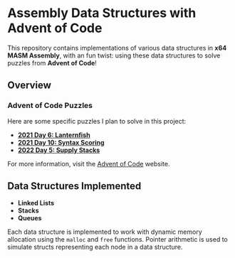 # Assembly Data Structures with Advent of Code

This repository contains implementations of various data structures in **x64 MASM Assembly**, with an fun twist: using these data structures to solve puzzles from **Advent of Code**!

## Overview

### Advent of Code Puzzles

Here are some specific puzzles I plan to solve in this project:
- [**2021 Day 6: Lanternfish**](https://adventofcode.com/2021/day/6)
- [**2021 Day 10: Syntax Scoring**](https://adventofcode.com/2021/day/10)
- [**2022 Day 5: Supply Stacks**](https://adventofcode.com/2022/day/5)

For more information, visit the [Advent of Code](https://adventofcode.com/) website.

## Data Structures Implemented

- **Linked Lists**
- **Stacks**
- **Queues**

Each data structure is implemented to work with dynamic memory allocation using the `malloc` and `free` functions. Pointer arithmetic is used to simulate structs representing each node in a data structure.
